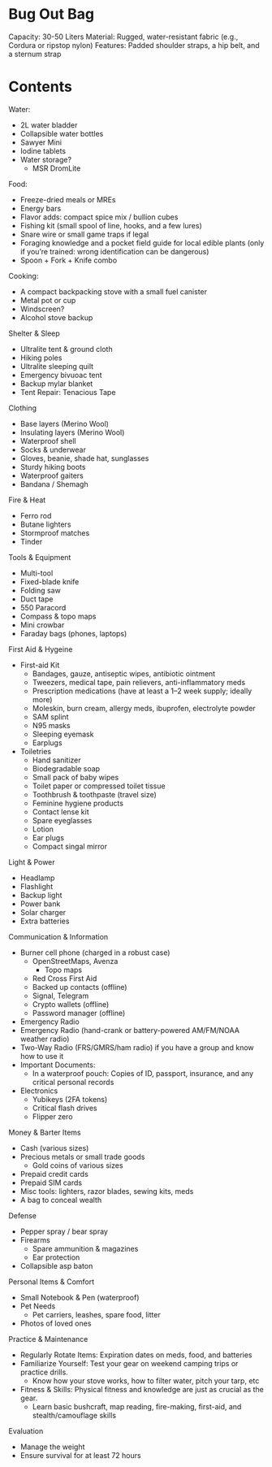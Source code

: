 # Bug Out Bag

Capacity: 30-50 Liters
Material: Rugged, water-resistant fabric (e.g., Cordura or ripstop nylon)
Features: Padded shoulder straps, a hip belt, and a sternum strap

# Contents

Water:
* 2L water bladder
* Collapsible water bottles
* Sawyer Mini
* Iodine tablets
* Water storage?
  * MSR DromLite

Food:
* Freeze-dried meals or MREs
* Energy bars
* Flavor adds: compact spice mix / bullion cubes
* Fishing kit (small spool of line, hooks, and a few lures)
* Snare wire or small game traps if legal
* Foraging knowledge and a pocket field guide for local edible plants (only if you’re trained: wrong identification can be dangerous)
* Spoon + Fork + Knife combo

Cooking:
* A compact backpacking stove with a small fuel canister
* Metal pot or cup
* Windscreen?
* Alcohol stove backup

Shelter & Sleep
* Ultralite tent & ground cloth
* Hiking poles
* Ultralite sleeping quilt
* Emergency bivuoac tent
* Backup mylar blanket
* Tent Repair: Tenacious Tape

Clothing
* Base layers (Merino Wool)
* Insulating layers (Merino Wool)
* Waterproof shell
* Socks & underwear
* Gloves, beanie, shade hat, sunglasses
* Sturdy hiking boots
* Waterproof gaiters
* Bandana / Shemagh

Fire & Heat
* Ferro rod
* Butane lighters
* Stormproof matches
* Tinder

Tools & Equipment
* Multi-tool
* Fixed-blade knife
* Folding saw
* Duct tape
* 550 Paracord
* Compass & topo maps
* Mini crowbar
* Faraday bags (phones, laptops)

First Aid & Hygeine
* First-aid Kit
  * Bandages, gauze, antiseptic wipes, antibiotic ointment
  * Tweezers, medical tape, pain relievers, anti-inflammatory meds
  * Prescription medications (have at least a 1–2 week supply; ideally more)
  * Moleskin, burn cream, allergy meds, ibuprofen, electrolyte powder
  * SAM splint
  * N95 masks
  * Sleeping eyemask
  * Earplugs
* Toiletries
  * Hand sanitizer
  * Biodegradable soap
  * Small pack of baby wipes
  * Toilet paper or compressed toilet tissue
  * Toothbrush & toothpaste (travel size)
  * Feminine hygiene products
  * Contact lense kit
  * Spare eyeglasses
  * Lotion
  * Ear plugs
  * Compact singal mirror

Light & Power
* Headlamp
* Flashlight
* Backup light
* Power bank
* Solar charger
* Extra batteries

Communication & Information
* Burner cell phone (charged in a robust case)
  * OpenStreetMaps, Avenza
    * Topo maps
  * Red Cross First Aid
  * Backed up contacts (offline)
  * Signal, Telegram
  * Crypto wallets (offline)
  * Password manager (offline)
* Emergency Radio
* Emergency Radio (hand-crank or battery-powered AM/FM/NOAA weather radio)
* Two-Way Radio (FRS/GMRS/ham radio) if you have a group and know how to use it
* Important Documents:
  * In a waterproof pouch: Copies of ID, passport, insurance, and any critical personal records
* Electronics
  * Yubikeys (2FA tokens)
  * Critical flash drives
  * Flipper zero

Money & Barter Items
* Cash (various sizes)
* Precious metals or small trade goods
  * Gold coins of various sizes
* Prepaid credit cards
* Prepaid SIM cards
* Misc tools: lighters, razor blades, sewing kits, meds
* A bag to conceal wealth

Defense
* Pepper spray / bear spray
* Firearms
  * Spare ammunition & magazines
  * Ear protection
* Collapsible asp baton

Personal Items & Comfort
* Small Notebook & Pen (waterproof)
* Pet Needs
  * Pet carriers, leashes, spare food, litter
* Photos of loved ones

Practice & Maintenance
* Regularly Rotate Items: Expiration dates on meds, food, and batteries
* Familiarize Yourself: Test your gear on weekend camping trips or practice drills. 
  * Know how your stove works, how to filter water, pitch your tarp, etc
* Fitness & Skills: Physical fitness and knowledge are just as crucial as the gear. 
  * Learn basic bushcraft, map reading, fire-making, first-aid, and stealth/camouflage skills

Evaluation
* Manage the weight
* Ensure survival for at least 72 hours

